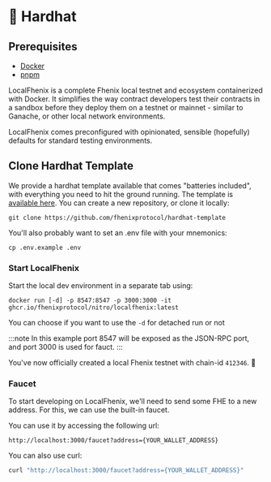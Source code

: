 # 👷 Hardhat

## Prerequisites

* [Docker](https://www.docker.com/)
* [pnpm](https://pnpm.io/installation)

LocalFhenix is a complete Fhenix local testnet and ecosystem containerized with Docker. It simplifies the way contract developers test their contracts in a sandbox before they deploy them on a testnet or mainnet - similar to Ganache, or other local network environments.

LocalFhenix comes preconfigured with opinionated, sensible (hopefully) defaults for standard testing environments.

## Clone Hardhat Template

We provide a hardhat template available that comes "batteries included", with everything you need to hit the ground running. The template is [available here](https://github.com/fhenixprotocol/hardhat-template). You can create a new repository, or clone it locally:

```
git clone https://github.com/fhenixprotocol/hardhat-template
```

You'll also probably want to set an .env file with your mnemonics:

```
cp .env.example .env
```

### Start LocalFhenix

Start the local dev environment in a separate tab using:

```
docker run [-d] -p 8547:8547 -p 3000:3000 -it ghcr.io/fhenixprotocol/nitro/localfhenix:latest
```

You can choose if you want to use the `-d` for detached run or not


:::note
In this example port 8547 will be exposed as the JSON-RPC port, and port 3000 is used for fauct.
:::

You've now officially created a local Fhenix testnet with chain-id `412346`. 🎉

### Faucet

To start developing on LocalFhenix, we'll need to send some FHE to a new address. For this, we can use the built-in faucet.

You can use it by accessing the following url:
```
http://localhost:3000/faucet?address={YOUR_WALLET_ADDRESS}
```

You can also use curl:
```bash
curl "http://localhost:3000/faucet?address={YOUR_WALLET_ADDRESS}"
```